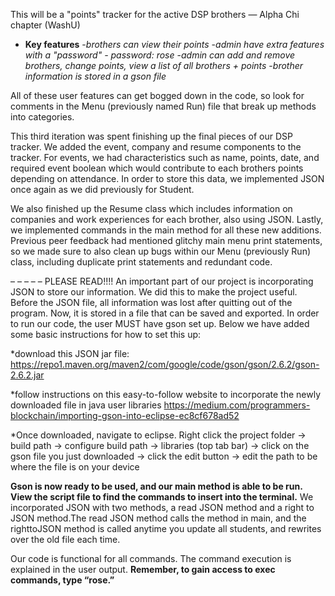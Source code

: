 This will be a "points" tracker for the active DSP brothers — Alpha Chi chapter (WashU)

- **Key features** 
    -*brothers can view their points*
    -*admin have extra features with a "password" - password: rose*
    -*admin can add and remove brothers, change points, view a list of all brothers + points*
    -*brother information is stored in a gson file*
    
 All of these user features can get bogged down in the code, so look for comments in the Menu (previously named Run) file that break up methods into categories. 
 
This third iteration was spent finishing up the final pieces of our DSP tracker. We added the event, company and resume components to the tracker. For events, we had characteristics such as name, points, date, and required event boolean which would contribute to each brothers points depending on attendance. In order to store this data, we implemented JSON once again as we did previously for Student. 

We also finished up the Resume class which includes information on companies and work experiences for each brother, also using JSON. Lastly, we implemented commands in the main method for all these new additions. Previous peer feedback had mentioned glitchy main menu print statements, so we made sure to also clean up bugs within our Menu (previously Run) class, including duplicate print statements and redundant code.  

– – – – –
PLEASE READ!!!! An important part of our project is incorporating JSON to store our information. We did this to make the project useful. Before the JSON file, all information was lost after quitting out of the program. Now, it is stored in a file that can be saved and exported. In order to run our code, the user MUST have gson set up. Below we have added some basic instructions for how to set this up:

*download this JSON jar file: https://repo1.maven.org/maven2/com/google/code/gson/gson/2.6.2/gson-2.6.2.jar

*follow instructions on this easy-to-follow website to incorporate the newly downloaded file in java user libraries https://medium.com/programmers-blockchain/importing-gson-into-eclipse-ec8cf678ad52

*Once downloaded, navigate to eclipse. Right click the project folder → build path → configure build path → libraries (top tab bar) → click on the gson file you just downloaded → click the edit button → edit the path to be where the file is on your device

**Gson is now ready to be used, and our main method is able to be run. View the script file to find the commands to insert into the terminal.** We incorporated JSON with two methods, a read JSON method and a right to JSON method.The read JSON method calls the method in main, and the righttoJSON method is called anytime you update all students, and rewrites over the old file each time.

Our code is functional for all commands. The command execution is explained in the user output. **Remember, to gain access to exec commands, type “rose.”**

